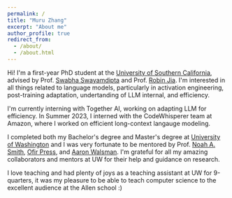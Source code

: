 ```yaml
---
permalink: /
title: "Muru Zhang"
excerpt: "About me"
author_profile: true
redirect_from: 
  - /about/
  - /about.html
---
```


Hi! I'm a first-year PhD student at the [University of Southern California](https://viterbischool.usc.edu/), advised by Prof. [Swabha Swayamdipta](https://swabhs.com/) and Prof. [Robin Jia](https://robinjia.github.io/). I'm interested in all things related to language models, particularly in activation engineering, post-training adaptation, undertanding of LLM internal, and efficiency.

I'm currently interning with Together AI, working on adapting LLM for efficiency. In Summer 2023, I interned with the CodeWhisperer team at Amazon, where I worked on efficient long-context langauge modeling.

I completed both my Bachelor's degree and Master's degree at [University of Washington](https://www.cs.washington.edu/) and I was very fortunate to be mentored by Prof. [Noah A. Smith](https://nasmith.github.io/), [Ofir Press](https://ofir.io/), and [Aaron Walsman](https://github.com/aaronwalsman). I'm grateful for all my amazing collaborators and mentors at UW for their help and guidance on research.

I love teaching and had plenty of joys as a teaching assistant at UW for 9-quarters, it was my pleasure to be able to teach computer science to the excellent audience at the Allen school :)
